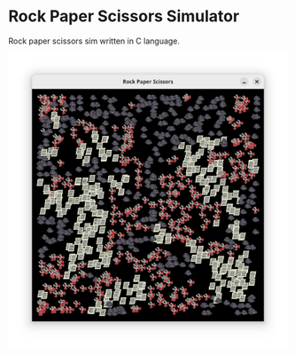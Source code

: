 # Rock Paper Scissors Simulator

Rock paper scissors sim written in C language.

![Screenshot 0](captures/screenshot0.png)

